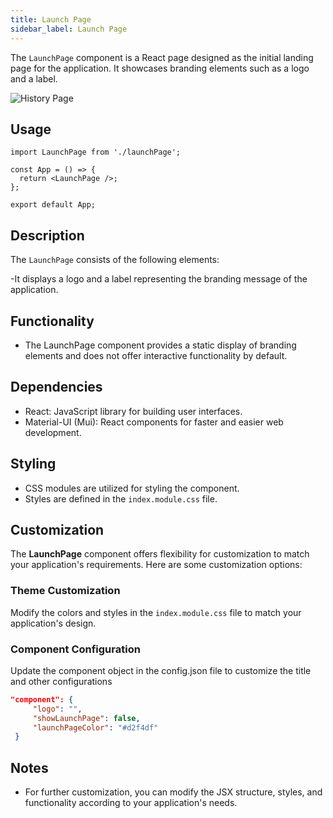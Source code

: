 ```yaml
---
title: Launch Page
sidebar_label: Launch Page
---
```


<head>
  <title> Launch Page </title>
  <meta name="description" content="your meta content goes here" />
</head>

The `LaunchPage` component is a React page designed as the initial landing page for the application. It showcases branding elements such as a logo and a label.

<img src="/img/molecules/launchPage.png" alt="History Page" />

## Usage

```tsx
import LaunchPage from './launchPage';

const App = () => {
  return <LaunchPage />;
};

export default App;
```

## Description

The `LaunchPage` consists of the following elements:

-It displays a logo and a label representing the branding message of the application.

## Functionality

- The LaunchPage component provides a static display of branding elements and does not offer interactive functionality by default.

## Dependencies

- React: JavaScript library for building user interfaces.
- Material-UI (Mui): React components for faster and easier web development.

## Styling

- CSS modules are utilized for styling the component.
- Styles are defined in the `index.module.css` file.

## Customization

The **LaunchPage** component offers flexibility for customization to match your application's requirements. Here are some customization options:

### Theme Customization

Modify the colors and styles in the `index.module.css` file to match your application's design.

### Component Configuration

Update the component object in the config.json file to customize the title and other configurations

```json
"component": {
     "logo": "",
     "showLaunchPage": false,
     "launchPageColor": "#d2f4df"
 }

```

## Notes

- For further customization, you can modify the JSX structure, styles, and functionality according to your application's needs.
